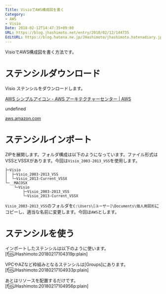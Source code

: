 ```yaml
---
Title: VisioでAWS構成図を書く
Category:
- AWS
- Visio
Date: 2018-02-12T14:47:35+09:00
URL: https://blog.jhashimoto.net/entry/2018/02/12/144735
EditURL: https://blog.hatena.ne.jp/JHashimoto/jhashimoto.hatenadiary.jp/atom/entry/17391345971615679263
---
```


VisioでAWS構成図を書く方法です。

<!-- more -->

# ステンシルダウンロード

Visio ステンシルをダウンロードします。
<div class="blogCard"><div class="blogCardCont"><div class="blogCardTxt"><p class="blogCardTitle"><a href="https://aws.amazon.com/jp/architecture/icons/" target="_blank">AWS シンプルアイコン - AWS アーキテクチャーセンター | AWS</a></p><p>undefined</p></div><div class="blogCardImg"><div class="blogCardImg__wrap"><a href="https://aws.amazon.com/jp/architecture/icons/" target="_blank"><img src="https://a0.awsstatic.com/main/images/logos/aws_logo_smile_1200x630.png" alt=""></a></div></div></div><div class="blogCardFooter"><a href="https://aws.amazon.com/jp/architecture/icons/"><img src="http://www.google.com/s2/favicons?domain=https://aws.amazon.com/jp/architecture/icons/" alt="">aws.amazon.com</a></div></div>

# ステンシルインポート
ZIPを展開します。フォルダ構成は以下のようになっています。ファイル形式はVSSとVSSXがあります。今回は`Visio_2003-2013_VSS`を使用します。

```
├─Visio
│  ├─Visio_2003-2013_VSS
│  └─Visio_2013-Current_VSSX
└─__MACOSX
    └─Visio
        ├─Visio_2003-2013_VSS
        └─Visio_2013-Current_VSSX
```

`Visio_2003-2013_VSS`のフォルダを`C:\Users\[ユーザー]\Documents\個人用図形`にコピーし、適当な名前に変更します。今回は`AWS`とします。

# ステンシルを使う
インポートしたステンシルは以下のように使います。
[f:id:JHashimoto:20180217104319p:plain]

VPCやAZなど枠組みとなるステンシルは[Groups]にあります。
[f:id:JHashimoto:20180217104933p:plain]

あとはリソースを配置するだけです。
[f:id:JHashimoto:20180217104956p:plain]
